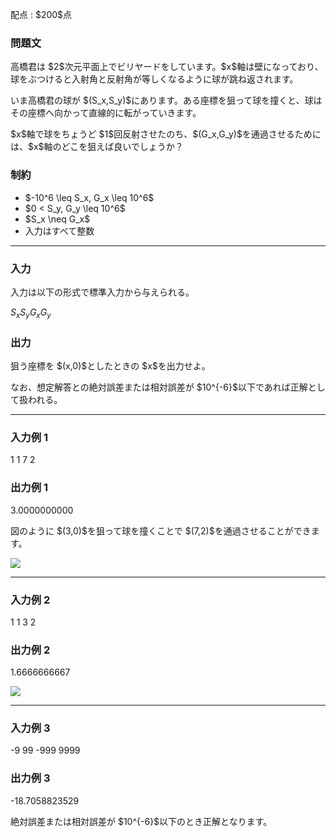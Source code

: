 
<div>

<span>

<span>

<p>
配点 : $200$点
</p>

<div>

<section>

### **問題文**

<p>
高橋君は $2$次元平面上でビリヤードをしています。$x$軸は壁になっており、球をぶつけると入射角と反射角が等しくなるように球が跳ね返されます。
</p>

<p>
いま高橋君の球が $(S_x,S_y)$にあります。ある座標を狙って球を撞くと、球はその座標へ向かって直線的に転がっていきます。
</p>

<p>
$x$軸で球をちょうど $1$回反射させたのち、$(G_x,G_y)$を通過させるためには、$x$軸のどこを狙えば良いでしょうか？
</p>

</section>

</div>

<div>

<section>

### **制約**

<ul>

<li>
$-10^6 \leq S_x, G_x \leq 10^6$
</li>

<li>
$0 < S_y, G_y \leq 10^6$
</li>

<li>
$S_x \neq G_x$
</li>

<li>
入力はすべて整数
</li>

</ul>

</section>

</div>

---

<div>

<div>

<section>

### **入力**

<p>
入力は以下の形式で標準入力から与えられる。
</p>

<div>

$S_x$$S_y$$G_x$$G_y$
</div>

</section>

</div>

<div>

<section>

### **出力**

<p>
狙う座標を $(x,0)$としたときの $x$を出力せよ。
</p>

<p>
なお、想定解答との絶対誤差または相対誤差が $10^{-6}$以下であれば正解として扱われる。
</p>

</section>

</div>

</div>

---

<div>

<section>

### **入力例 1**

<div>

1 1 7 2

</div>

</section>

</div>

<div>

<section>

### **出力例 1**

<div>

3.0000000000

</div>

<p>
図のように $(3,0)$を狙って球を撞くことで $(7,2)$を通過させることができます。
</p>

<p>

<img src="https://img.atcoder.jp/ghi/c9595d59f1139b808d4cf3d31d6b48ee.png">

</img>

</p>

</section>

</div>

---

<div>

<section>

### **入力例 2**

<div>

1 1 3 2

</div>

</section>

</div>

<div>

<section>

### **出力例 2**

<div>

1.6666666667

</div>

<p>

<img src="https://img.atcoder.jp/ghi/4f2c808fddc9bb349999f8969996ebb9.png">

</img>

</p>

</section>

</div>

---

<div>

<section>

### **入力例 3**

<div>

-9 99 -999 9999

</div>

</section>

</div>

<div>

<section>

### **出力例 3**

<div>

-18.7058823529

</div>

<p>
絶対誤差または相対誤差が $10^{-6}$以下のとき正解となります。
</p>

</section>

</div>

</span>

</span>

</div>
